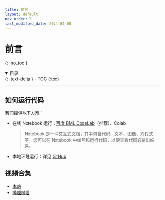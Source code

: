 ```yaml
---
title: 前言
layout: default
nav_order: 2
last_modified_date: 2024-04-08
---
```


# 前言
{: .no_toc }

<details open markdown="block">
  <summary>
    目录
  </summary>
  {: .text-delta }
- TOC
{:toc}
</details>

---

## 如何运行代码

我们提供以下方案：

- 在线 Notebook 运行：[百度 BML CodeLab](https://aistudio.baidu.com/projectdetail/7680815?sUid=2347675&shared=1&ts=1712410676912)（推荐）、Colab
  > Notebook 是一种交互式文档，其中包含代码、文本、图像、方程式等。您可以在 Notebook 中编写和运行代码，以便查看代码的输出结果。
- 本地环境运行：详见 [GitHub](https://github.com/Wiederholung/introduction-to-embodied-intelligence/tree/main/codes)

## 视频合集

- [本站](/docs/videos/)
- [哔哩哔哩](https://www.bilibili.com/blackboard/html5mobileplayer.html?aid=385113866&bvid=BV1HZ4y1v7eX&cid=749543354&p=1)
